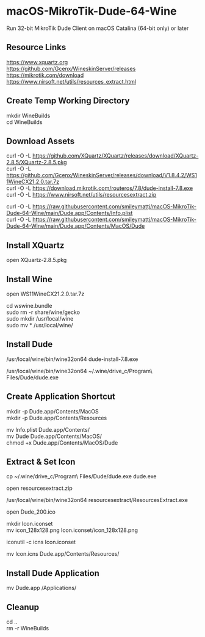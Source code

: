 # macOS-MikroTik-Dude-64-Wine
Run 32-bit MikroTik Dude Client on macOS Catalina (64-bit only) or later


## Resource Links ##

https://www.xquartz.org<br>
https://github.com/Gcenx/WineskinServer/releases<br>
https://mikrotik.com/download<br>
https://www.nirsoft.net/utils/resources_extract.html<br>


## Create Temp Working Directory ##
mkdir WineBuilds<br>
cd WineBuilds<br>


## Download Assets ##
curl -O -L https://github.com/XQuartz/XQuartz/releases/download/XQuartz-2.8.5/XQuartz-2.8.5.pkg<br>
curl -O -L https://github.com/Gcenx/WineskinServer/releases/download/V1.8.4.2/WS11WineCX21.2.0.tar.7z<br>
curl -O -L https://download.mikrotik.com/routeros/7.8/dude-install-7.8.exe<br>
curl -O -L https://www.nirsoft.net/utils/resourcesextract.zip<br>

curl -O -L https://raw.githubusercontent.com/smileymattj/macOS-MikroTik-Dude-64-Wine/main/Dude.app/Contents/Info.plist<br>
curl -O -L https://raw.githubusercontent.com/smileymattj/macOS-MikroTik-Dude-64-Wine/main/Dude.app/Contents/MacOS/Dude<br>


## Install XQuartz
open XQuartz-2.8.5.pkg<br>


## Install Wine ##
open WS11WineCX21.2.0.tar.7z<br>

cd wswine.bundle<br>
sudo rm -r share/wine/gecko<br>
sudo mkdir /usr/local/wine<br>
sudo mv * /usr/local/wine/<br>


## Install Dude ##
/usr/local/wine/bin/wine32on64 dude-install-7.8.exe<br>

/usr/local/wine/bin/wine32on64 ~/.wine/drive_c/Program\ Files/Dude/dude.exe<br>


## Create Application Shortcut ##
mkdir -p Dude.app/Contents/MacOS<br>
mkdir -p Dude.app/Contents/Resources<br>

mv Info.plist Dude.app/Contents/<br>
mv Dude Dude.app/Contents/MacOS/<br>
chmod +x Dude.app/Contents/MacOS/Dude<br>


## Extract & Set Icon ##
cp ~/.wine/drive_c/Program\ Files/Dude/dude.exe dude.exe<br>

open resourcesextract.zip<br>

/usr/local/wine/bin/wine32on64 resourcesextract/ResourcesExtract.exe<br>

open Dude_200.ico<br>

mkdir Icon.iconset<br>
mv icon_128x128.png Icon.iconset/icon_128x128.png<br>

iconutil -c icns Icon.iconset<br>

mv Icon.icns Dude.app/Contents/Resources/<br>


## Install Dude Application ## 
mv Dude.app /Applications/<br>

## Cleanup ##
cd ..<br>
rm -r WineBuilds<br>
